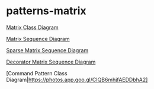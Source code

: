 # patterns-matrix

[Matrix Class Diagram](https://photos.app.goo.gl/YBdRfhMZ3l9erULl2)

[Matrix Sequence Diagram](https://photos.app.goo.gl/8TISe4bpfNeBSnbf1)

[Sparse Matrix Sequence Diagram](https://photos.app.goo.gl/jodwuBdJML4vcf3r1)

[Decorator Matrix Sequence Diagram](https://photos.app.goo.gl/JApz2EPtq08csFhz1)

[Command Pattern Class Diagram|https://photos.app.goo.gl/CIQB6mhjfAEDDbhA2]